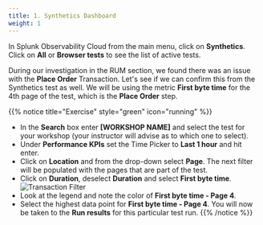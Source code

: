 ```yaml
---
title: 1. Synthetics Dashboard
weight: 1
---
```


In Splunk Observability Cloud from the main menu, click on **Synthetics**. Click on **All** or **Browser tests** to see the list of active tests.

During our investigation in the RUM section, we found there was an issue with the **Place Order** Transaction. Let's see if we can confirm this from the Synthetics test as well. We will be using the metric **First byte time** for the 4th page of the test, which is the **Place Order** step.

{{% notice title="Exercise" style="green" icon="running" %}}

* In the **Search** box enter **[WORKSHOP NAME]** and select the test for your workshop (your instructor will advise as to which one to select).
* Under **Performance KPIs** set the Time Picker to **Last 1 hour** and hit enter.
* Click on **Location** and from the drop-down select **Page**. The next filter will be populated with the pages that are part of the test.
* Click on **Duration**, deselect **Duration** and select **First byte time**.
  ![Transaction Filter](../images/synthetics-transaction-filter.png)
* Look at the legend and note the color of **First byte time - Page 4**.
* Select the highest data point for **First byte time - Page 4**. You will now be taken to the **Run results** for this particular test run.
{{% /notice %}}
